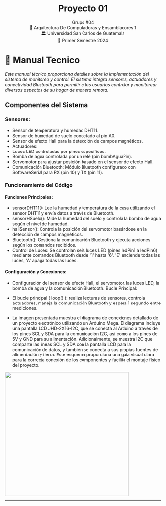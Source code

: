 <h1 align="center">Proyecto 01</h1>


<div align="center">
Grupo #04
</div>
<div align="center">
📕 Arquitectura De Computadoras y Ensambladores 1
</div>
<div align="center"> 🏛 Universidad San Carlos de Guatemala</div>
<div align="center"> 📆 Primer Semestre 2024</div>


# 📍 Manual Tecnico

*Este manual técnico proporciona detalles sobre la implementación del sistema de monitoreo y control. El sistema integra sensores, actuadores y conectividad Bluetooth para permitir a los usuarios controlar y monitorear diversos aspectos de su hogar de manera remota.*

## Componentes del Sistema
### Sensores:

-  Sensor de temperatura y humedad DHT11.
-  Sensor de humedad de suelo conectado al pin A0.
-  Sensor de efecto Hall para la detección de campos magnéticos.
-  Actuadores:
- Luces LED controladas por pines específicos.
- Bomba de agua controlada por un relé (pin bombAguaPin).
- Servomotor para ajustar posición basado en el sensor de efecto Hall.
- Comunicación Bluetooth: Módulo Bluetooth configurado con SoftwareSerial para RX (pin 10) y TX (pin 11).
  

### Funcionamiento del Código
#### Funciones Principales:

-  sensorDHT11(): Lee la humedad y temperatura de la casa utilizando  el sensor DHT11 y envía datos a través de Bluetooth.
-  sensorHSuelo(): Mide la humedad del suelo y controla la bomba de agua según el nivel de humedad.
-  hallSensor(): Controla la posición del servomotor basándose en la detección de campos magnéticos.
-  Bluetooth(): Gestiona la comunicación Bluetooth y ejecuta acciones según los comandos recibidos.
-  Control de Luces: Se controlan seis luces LED (pines ledPin1 a ledPin6) mediante comandos Bluetooth desde '1' hasta '6'. 'E' enciende todas las luces, 'A' apaga   todas las luces.

#### Configuración y Conexiones:

- Configuración del sensor de efecto Hall, el servomotor, las luces LED, la bomba de agua y la comunicación Bluetooth.
Bucle Principal:

- El bucle principal ( loop() ): realiza lecturas de sensores, controla actuadores, maneja la comunicación Bluetooth y espera 1 segundo entre mediciones.

- La imagen presentada muestra el diagrama de conexiones detallado de un proyecto electrónico utilizando un Arduino Mega. El diagrama incluye una pantalla LCD JHD-2X16-I2C, que se conecta al Arduino a través de los pines SCL y SDA para la comunicación I2C, así como a los pines de 5V y GND para su alimentación. Adicionalmente, se muestra I2C que comparte las líneas SCL y SDA con la pantalla LCD para la comunicación de datos, y también se conecta a sus propias fuentes de alimentación y tierra. Este esquema proporciona una guía visual clara para la correcta conexión de los componentes y facilita el montaje físico del proyecto.

<img src="./imagenes/diagrama arqui.bmp" width="400">

---

